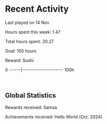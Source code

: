 # Recent Activity
Last played on 14 Nov  

Hours spent this week: 1.47  

Total hours spent: 20.27  

Goal: 100 hours  

Reward: Sushi  

0 ------|--------------------- 100h  
<br><br>

## Global Statistics
Rewards received: Samsa

Achievements received: Hello World (Oct. 2024)
